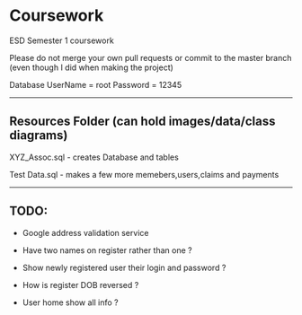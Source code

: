 # Coursework
ESD Semester 1 coursework

Please do not merge your own pull requests or commit to the master branch (even though I did when making the project)

Database UserName = root Password = 12345

----------------
Resources Folder (can hold images/data/class diagrams)
----------------
XYZ_Assoc.sql - creates Database and tables

Test Data.sql - makes a few more memebers,users,claims and payments

-----
TODO:
-----
- Google address validation service

- Have two names on register rather than one ?

- Show newly registered user their login and password ?

- How is register DOB reversed ?

- User home show all info ?
